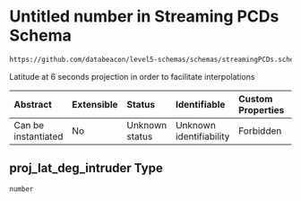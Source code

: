 # Untitled number in Streaming PCDs Schema

```txt
https://github.com/databeacon/level5-schemas/schemas/streamingPCDs.schema.json#/properties/proj_lat_deg_intruder
```

Latitude at 6 seconds projection in order to facilitate interpolations

| Abstract            | Extensible | Status         | Identifiable            | Custom Properties | Additional Properties | Access Restrictions | Defined In                                                                                |
| :------------------ | :--------- | :------------- | :---------------------- | :---------------- | :-------------------- | :------------------ | :---------------------------------------------------------------------------------------- |
| Can be instantiated | No         | Unknown status | Unknown identifiability | Forbidden         | Allowed               | none                | [streamingPCDs.schema.json\*](../../out/streamingPCDs.schema.json "open original schema") |

## proj\_lat\_deg\_intruder Type

`number`

